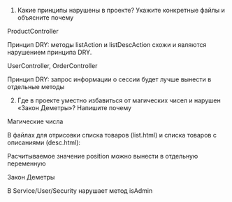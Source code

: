 1. Какие принципы нарушены в проекте? Укажите конкретные файлы и объясните почему

ProductController



Принцип DRY: методы listAction и listDescAction схожи и являются нарушением принципа DRY.

UserController, OrderController

Принцип DRY: запрос информации о сессии будет лучше вынести в отдельные методы

2. Где в проекте уместно избавиться от магических чисел и нарушен «Закон Деметры»? Напишите почему



Магические числа

В файлах для отрисовки списка товаров (list.html) и списка товаров с описаниями (desс.html):

Расчитываемое значение position можно вынести в отдельную переменную



Закон Деметры

В Service/User/Security нарушает метод isAdmin
